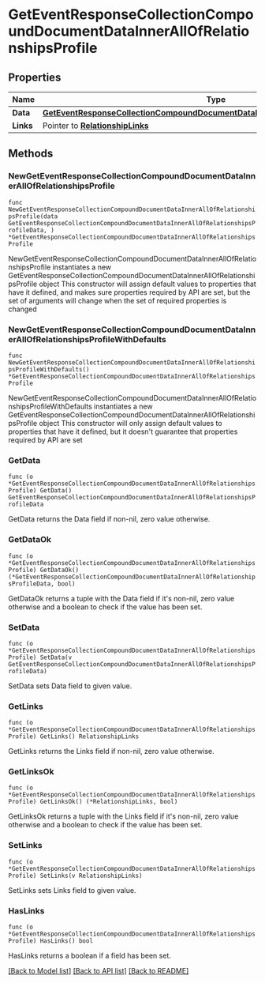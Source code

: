 # GetEventResponseCollectionCompoundDocumentDataInnerAllOfRelationshipsProfile

## Properties

Name | Type | Description | Notes
------------ | ------------- | ------------- | -------------
**Data** | [**GetEventResponseCollectionCompoundDocumentDataInnerAllOfRelationshipsProfileData**](GetEventResponseCollectionCompoundDocumentDataInnerAllOfRelationshipsProfileData.md) |  | 
**Links** | Pointer to [**RelationshipLinks**](RelationshipLinks.md) |  | [optional] 

## Methods

### NewGetEventResponseCollectionCompoundDocumentDataInnerAllOfRelationshipsProfile

`func NewGetEventResponseCollectionCompoundDocumentDataInnerAllOfRelationshipsProfile(data GetEventResponseCollectionCompoundDocumentDataInnerAllOfRelationshipsProfileData, ) *GetEventResponseCollectionCompoundDocumentDataInnerAllOfRelationshipsProfile`

NewGetEventResponseCollectionCompoundDocumentDataInnerAllOfRelationshipsProfile instantiates a new GetEventResponseCollectionCompoundDocumentDataInnerAllOfRelationshipsProfile object
This constructor will assign default values to properties that have it defined,
and makes sure properties required by API are set, but the set of arguments
will change when the set of required properties is changed

### NewGetEventResponseCollectionCompoundDocumentDataInnerAllOfRelationshipsProfileWithDefaults

`func NewGetEventResponseCollectionCompoundDocumentDataInnerAllOfRelationshipsProfileWithDefaults() *GetEventResponseCollectionCompoundDocumentDataInnerAllOfRelationshipsProfile`

NewGetEventResponseCollectionCompoundDocumentDataInnerAllOfRelationshipsProfileWithDefaults instantiates a new GetEventResponseCollectionCompoundDocumentDataInnerAllOfRelationshipsProfile object
This constructor will only assign default values to properties that have it defined,
but it doesn't guarantee that properties required by API are set

### GetData

`func (o *GetEventResponseCollectionCompoundDocumentDataInnerAllOfRelationshipsProfile) GetData() GetEventResponseCollectionCompoundDocumentDataInnerAllOfRelationshipsProfileData`

GetData returns the Data field if non-nil, zero value otherwise.

### GetDataOk

`func (o *GetEventResponseCollectionCompoundDocumentDataInnerAllOfRelationshipsProfile) GetDataOk() (*GetEventResponseCollectionCompoundDocumentDataInnerAllOfRelationshipsProfileData, bool)`

GetDataOk returns a tuple with the Data field if it's non-nil, zero value otherwise
and a boolean to check if the value has been set.

### SetData

`func (o *GetEventResponseCollectionCompoundDocumentDataInnerAllOfRelationshipsProfile) SetData(v GetEventResponseCollectionCompoundDocumentDataInnerAllOfRelationshipsProfileData)`

SetData sets Data field to given value.


### GetLinks

`func (o *GetEventResponseCollectionCompoundDocumentDataInnerAllOfRelationshipsProfile) GetLinks() RelationshipLinks`

GetLinks returns the Links field if non-nil, zero value otherwise.

### GetLinksOk

`func (o *GetEventResponseCollectionCompoundDocumentDataInnerAllOfRelationshipsProfile) GetLinksOk() (*RelationshipLinks, bool)`

GetLinksOk returns a tuple with the Links field if it's non-nil, zero value otherwise
and a boolean to check if the value has been set.

### SetLinks

`func (o *GetEventResponseCollectionCompoundDocumentDataInnerAllOfRelationshipsProfile) SetLinks(v RelationshipLinks)`

SetLinks sets Links field to given value.

### HasLinks

`func (o *GetEventResponseCollectionCompoundDocumentDataInnerAllOfRelationshipsProfile) HasLinks() bool`

HasLinks returns a boolean if a field has been set.


[[Back to Model list]](../README.md#documentation-for-models) [[Back to API list]](../README.md#documentation-for-api-endpoints) [[Back to README]](../README.md)


